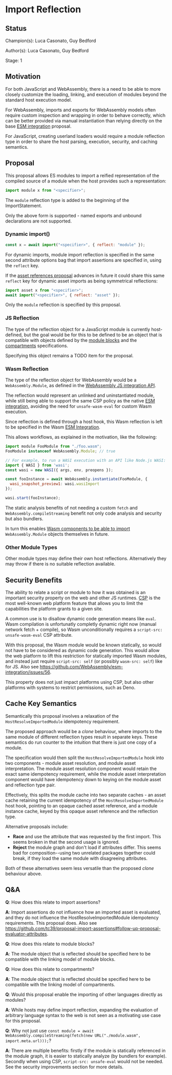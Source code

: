 # Import Reflection

## Status

Champion(s): Luca Casonato, Guy Bedford

Author(s): Luca Casonato, Guy Bedford

Stage: 1

## Motivation

For both JavaScript and WebAssembly, there is a need to be able to more closely
customize the loading, linking, and execution of modules beyond the standard
host execution model.

For WebAssembly, imports and exports for WebAssembly models often require custom
inspection and wrapping in order to behave correctly, which can be better
provided via manual instantiation than relying directly on the base [ESM
integration][wasm-esm] proposal.

For JavaScript, creating userland loaders would require a module reflection type
in order to share the host parsing, execution, security, and caching semantics.

## Proposal

This proposal allows ES modules to import a reified representation of the
compiled source of a module when the host provides such a representation:

```js
import module x from "<specifier>";
```

The `module` reflection type is added to the beginning of the ImportStatement.

Only the above form is supported - named exports and unbound declarations are
not supported.

### Dynamic import()

```js
const x = await import("<specifier>", { reflect: "module" });
```

For dynamic imports, module import reflection is specified in the same second
attribute options bag that import assertions are specified in, using the
`reflect` key.

If the [asset references proposal][] advances in future it could share this same
`reflect` key for dynamic asset imports as being symmetrical reflections:

```js
import asset x from "<specifier>";
await import("<specifier>", { reflect: "asset" });
```

Only the `module` reflection is specified by this proposal.

### JS Reflection

The type of the reflection object for a JavaScript module is currently
host-defined, but the goal would be for this to be defined to be an object that
is compatible with objects defined by the [module blocks][] and the
[compartments][] specifications.

Specifying this object remains a TODO item for the proposal.

### Wasm Reflection

The type of the reflection object for WebAssembly would be a
`WebAssembly.Module`, as defined in the [WebAssembly JS integration
API][wasm-js-api].

The reflection would represent an unlinked and uninstantiated module, while
still being able to support the same CSP policy as the native [ESM
integration][wasm-esm], avoiding the need for `unsafe-wasm-eval` for custom Wasm
execution.

Since reflection is defined through a host hook, this Wasm reflection is left to
be specified in the Wasm [ESM Integration][wasm-esm].

This allows workflows, as explained in the motivation, like the following:

```js
import module FooModule from "./foo.wasm";
FooModule instanceof WebAssembly.Module; // true

// For example, to run a WASI execution with an API like Node.js WASI:
import { WASI } from 'wasi';
const wasi = new WASI({ args, env, preopens });

const fooInstance = await WebAssembly.instantiate(FooModule, {
  wasi_snapshot_preview1: wasi.wasiImport
});

wasi.start(fooInstance);
```

The static analysis benefits of not needing a custom `fetch` and
`WebAssembly.compileStreaming` benefit not only code analysis and security but
also bundlers.

In turn this enables [Wasm components to be able to import][]
`WebAssembly.Module` objects themselves in future.

### Other Module Types

Other module types may define their own host reflections. Alternatively they may
throw if there is no suitable reflection available.

## Security Benefits

The ability to relate a script or module to how it was obtained is an important
security property on the web and other JS runtimes. [CSP][] is the most
well-known web platform feature that allows you to limit the capabilities the
platform grants to a given site.

A common use is to disallow dynamic code generation means like `eval`. Wasm
compilation is unfortunatly completly dynamic right now (manual network fetch +
compile), so Wasm unconditionally requires a `script-src: unsafe-wasm-eval` CSP
attribute.

With this proposal, the Wasm module would be known statically, so would not have
to be considered as dynamic code generation. This would allow the web platform
to lift this restriction for statically imported Wasm modules, and instead just
require `script-src: self` (or possibly `wasm-src: self`) like for JS. Also see
https://github.com/WebAssembly/esm-integration/issues/56.

This property does not just impact platforms using CSP, but also other platforms
with systems to restrict permissions, such as Deno.

## Cache Key Semantics

Semantically this proposal involves a relaxation of the
`HostResolveImportedModule` idempotency requirement.

The proposed approach would be a _clone_ behaviour, where imports to the same
module of different reflection types result in separate keys. These semantics do
run counter to the intuition that there is just one copy of a module.

The specification would then split the `HostResolveImportedModule` hook into two
components - module asset resolution, and module asset interpretation. The
module asset resolution component would retain the exact same idempotency
requirement, while the module asset interpretation component would have
idempotency down to keying on the module asset and reflection type pair.

Effectively, this splits the module cache into two separate caches - an asset
cache retaining the current idempotency of the `HostResolveImportedModule` host
hook, pointing to an opaque cached asset reference, and a module instance cache,
keyed by this opaque asset reference and the reflection type.

Alternative proposals include:

- **Race** and use the attribute that was requested by the first import. This
  seems broken in that the second usage is ignored.
- **Reject** the module graph and don't load if attributes differ. This seems
  bad for composition--using two unrelated packages together could break, if
  they load the same module with disagreeing attributes.

Both of these alternatives seem less versatile than the proposed _clone_
behaviour above.

## Q&A

**Q**: How does this relate to import assertions?

**A**: Import assertions do not influence how an imported asset is evaluated,
and they do not influence the HostResolveImportedModule idempotency
requirements. This proposal does. Also see
https://github.com/tc39/proposal-import-assertions#follow-up-proposal-evaluator-attributes.

**Q**: How does this relate to module blocks?

**A**: The module object that is reflected should be specified here to be
compatible with the linking model of module blocks.

**Q**: How does this relate to compartments?

**A**: The module object that is reflected should be specified here to be
compatible with the linking model of compartments.

**Q**: Would this proposal enable the importing of other languages directly as
modules?

**A**: While hosts may define import reflection, expanding the evaluation of
arbitrary language syntax to the web is not seen as a motivating use case for
this proposal.

**Q**: Why not just use `const module = await
WebAssembly.compileStreaming(fetch(new URL("./module.wasm",
import.meta.url)));`?

**A**: There are multiple benefits: firstly if the module is statically
referenced in the module graph, it is easier to statically analyze (by bundlers
for example). Secondly when using CSP, `script-src: unsafe-eval` would not be
needed. See the security improvements section for more details.

[CSP]:
    https://developer.mozilla.org/en-US/docs/Web/HTTP/Headers/Content-Security-Policy
[Wasm components to be able to import]:
    https://github.com/WebAssembly/component-model/blob/main/design/mvp/Explainer.md#ESM-integration
[Wasm module object]:
    https://webassembly.github.io/spec/js-api/index.html#modules
[asset references proposal]: https://github.com/tc39/proposal-asset-references
[compartments]: https://github.com/tc39/proposal-compartments
[module-linking]:
    https://github.com/WebAssembly/module-linking/blob/main/proposals/module-linking/Binary.md#import-section-updates
[module blocks]: https://github.com/tc39/proposal-js-module-blocks
[wasm-js-api]: https://webassembly.github.io/spec/js-api/#modules
[wasm-esm]:
    https://github.com/WebAssembly/esm-integration/tree/master/proposals/esm-integration